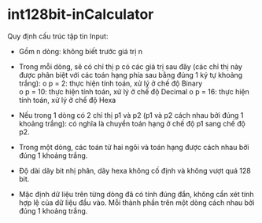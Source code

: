 # int128bit-inCalculator
﻿Quy định cấu trúc tập tin Input:   
- Gồm n dòng: không biết trước giá trị n 
- Trong mỗi dòng, sẽ có chỉ thị p có các giá trị sau đây (các chỉ thị này được phân biệt với các 
toán hạng phía sau bằng đúng 1 ký tự khoảng trắng): 
o p = 2: thực hiện tính toán, xử lý ở chế độ Binary  
o p = 10: thực hiện tính toán, xử lý ở chế độ Decimal 
o p = 16: thực hiện tính toán, xử lý ở chế độ Hexa  
 
- Nếu trong 1 dòng có 2 chỉ thị p1 và p2 (p1 và p2 cách nhau bởi đúng 1 khoảng trắng): có 
nghĩa là chuyển toán hạng ở chế độ p1 sang chế độ p2. 
- Trong một dòng, các toán tử hai ngôi và toán hạng được cách nhau bởi đúng 1 khoảng trắng. 
- Độ dài dãy bit nhị phân, dãy hexa không cố định và không vượt quá 128 bit.  
- Mặc định dữ liệu trên từng dòng đã có tính đúng đắn, không cần xét tính hợp lệ của dữ liệu
đầu vào. Mỗi thành phần trên một dòng cách nhau bởi đúng 1 khoảng trắng.  
